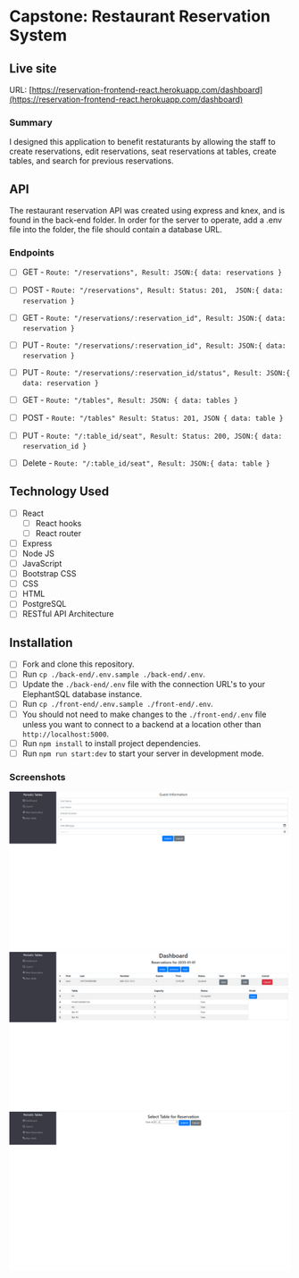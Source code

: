 # Capstone: Restaurant Reservation System

## Live site

URL: [https://reservation-frontend-react.herokuapp.com/dashboard](https://reservation-frontend-react.herokuapp.com/dashboard)

### Summary

I designed this application to benefit restaturants by allowing the staff to create reservations, edit reservations, 
seat reservations at tables, create tables, and search for previous reservations. 

## API

The restaurant reservation API was created using express and knex, and is found in the back-end folder. In order for the server to operate, 
add a .env file into the folder, the file should contain a database URL. 

### Endpoints

- [ ] GET - `Route: "/reservations", Result: JSON:{ data: reservations }`
- [ ] POST - `Route: "/reservations", Result: Status: 201,  JSON:{ data: reservation }`
- [ ] GET - `Route: "/reservations/:reservation_id", Result: JSON:{ data: reservation }`
- [ ] PUT - `Route: "/reservations/:reservation_id", Result: JSON:{ data: reservation }`
- [ ] PUT - `Route: "/reservations/:reservation_id/status", Result: JSON:{ data: reservation }`
- [ ] GET - `Route: "/tables", Result: JSON: { data: tables }`
- [ ] POST - `Route: "/tables" Result: Status: 201, JSON { data: table }`
- [ ] PUT - `Route: "/:table_id/seat", Result: Status: 200, JSON:{ data: reservation_id }`
- [ ] Delete - `Route: "/:table_id/seat", Result: JSON:{ data: table }`


## Technology Used

- [ ] React
	- [ ] React hooks
	- [ ] React router
- [ ] Express
- [ ] Node JS
- [ ] JavaScript
- [ ] Bootstrap CSS
- [ ] CSS
- [ ] HTML
- [ ] PostgreSQL
- [ ] RESTful API Architecture

## Installation

- [ ] Fork and clone this repository.
- [ ] Run `cp ./back-end/.env.sample ./back-end/.env`.
- [ ] Update the `./back-end/.env` file with the connection URL's to your ElephantSQL database instance.
- [ ] Run `cp ./front-end/.env.sample ./front-end/.env`.
- [ ] You should not need to make changes to the `./front-end/.env` file unless you want to connect to a backend at a location other than `http://localhost:5000`.
- [ ] Run `npm install` to install project dependencies.
- [ ] Run `npm run start:dev` to start your server in development mode.

### Screenshots

![Before Reservation Cancel](https://raw.githubusercontent.com/James-Sobeck/starter-restaurant-reservation/main/screenshots/us-01-cancel-before.png)
![Dashboard with Reservations and Tables](https://raw.githubusercontent.com/James-Sobeck/starter-restaurant-reservation/main/screenshots/us-04-dashboard-seat-button-before.png)
![Selecting table for reseravtion](https://raw.githubusercontent.com/James-Sobeck/starter-restaurant-reservation/main/screenshots/us-04-seat-reservation-submit-before.png)


